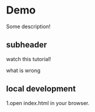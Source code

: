 # Demo

Some description!

## subheader

watch this tutorial!

what is wrong

## local development

1.open index.html in your browser.